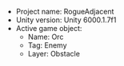 <!-- UNITY CODE ASSIST INSTRUCTIONS START -->
- Project name: RogueAdjacent
- Unity version: Unity 6000.1.7f1
- Active game object:
  - Name: Orc
  - Tag: Enemy
  - Layer: Obstacle
<!-- UNITY CODE ASSIST INSTRUCTIONS END -->